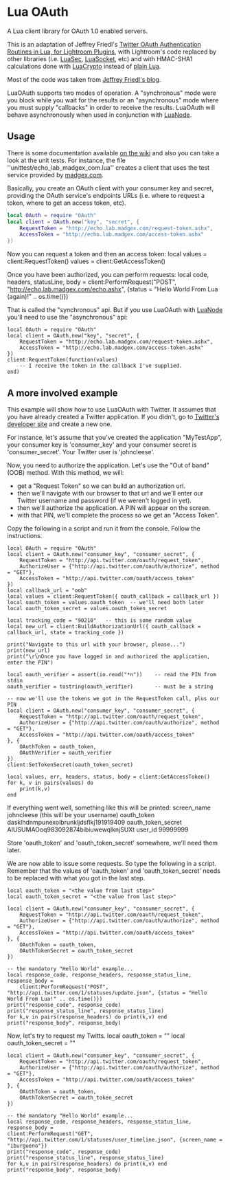 # Lua OAuth #

A Lua client library for OAuth 1.0 enabled servers.

This is an adaptation of Jeffrey Friedl's [Twitter OAuth Authentication Routines in Lua, for Lightroom Plugins][1], 
with Lightroom's code replaced by other libraries (i.e. [LuaSec][2], [LuaSocket][3], etc) and with HMAC-SHA1 calculations 
done with [LuaCrypto][4] instead of [plain Lua][6].

Most of the code was taken from [Jeffrey Friedl's blog][1].

LuaOAuth supports two modes of operation. A "synchronous" mode were you block while you wait for the results or an 
"asynchronous" mode where you must supply "callbacks" in order to receive the results. LuaOAuth will behave asynchronously 
when used in conjunction with [LuaNode][8].

## Usage #

There is some documentation available [on the wiki](https://github.com/ignacio/LuaOAuth/wiki/API-Documentation) and also 
you can take a look at the unit tests. For instance, the file ''unittest/echo_lab_madgex_com.lua'' creates a client that 
uses the test service provided by [madgex.com][5].

Basically, you create an OAuth client with your consumer key and secret, providing the OAuth service's endpoints URLs (i.e. 
where to request a token, where to get an access token, etc).

``` lua
local OAuth = require "OAuth"
local client = OAuth.new("key", "secret", {
	RequestToken = "http://echo.lab.madgex.com/request-token.ashx", 
	AccessToken = "http://echo.lab.madgex.com/access-token.ashx"
})
```

Now you can request a token and then an access token:
    local values = client:RequestToken()
    values = client:GetAccessToken()

Once you have been authorized, you can perform requests:
    local code, headers, statusLine, body = client:PerformRequest("POST", "http://echo.lab.madgex.com/echo.ashx", {status = "Hello World From Lua (again)!" .. os.time()})

That is called the "synchronous" api. But if you use LuaOAuth with [LuaNode][8] you'll need to use the "asynchronous" api:

    local OAuth = require "OAuth"
    local client = OAuth.new("key", "secret", {
    	RequestToken = "http://echo.lab.madgex.com/request-token.ashx", 
    	AccessToken = "http://echo.lab.madgex.com/access-token.ashx"
    })
    client:RequestToken(function(values)
    	-- I receive the token in the callback I've supplied.
    end)
    

## A more involved example #
This example will show how to use LuaOAuth with Twitter. It assumes that you have already created a Twitter application. 
If you didn't, go to [Twitter's developer site][7] and create a new one.

For instance, let's assume that you've created the application "MyTestApp", your consumer key is 'consumer_key' and your 
consumer secret is 'consumer_secret'. Your Twitter user is 'johncleese'.

Now, you need to authorize the application. Let's use the "Out of band" (OOB) method. With this method, we will:

- get a "Request Token" so we can build an authorization url. 
- then we'll navigate with our browser to that url and we'll enter our Twitter username and password (if we weren't logged in yet).
- then we'll authorize the application. A PIN will appear on the screen.
- with that PIN, we'll complete the process so we get an "Access Token".

Copy the following in a script and run it from the console. Follow the instructions.

    local OAuth = require "OAuth"
    local client = OAuth.new("consumer_key", "consumer_secret", {
    	RequestToken = "http://api.twitter.com/oauth/request_token", 
    	AuthorizeUser = {"http://api.twitter.com/oauth/authorize", method = "GET"},
    	AccessToken = "http://api.twitter.com/oauth/access_token"
    }) 
    local callback_url = "oob"
    local values = client:RequestToken({ oauth_callback = callback_url })
    local oauth_token = values.oauth_token	-- we'll need both later
    local oauth_token_secret = values.oauth_token_secret
    
    local tracking_code = "90210"	-- this is some random value
    local new_url = client:BuildAuthorizationUrl({ oauth_callback = callback_url, state = tracking_code })
    
    print("Navigate to this url with your browser, please...")
    print(new_url)
    print("\r\nOnce you have logged in and authorized the application, enter the PIN")
    
    local oauth_verifier = assert(io.read("*n"))	-- read the PIN from stdin
    oauth_verifier = tostring(oauth_verifier)		-- must be a string
    
    -- now we'll use the tokens we got in the RequestToken call, plus our PIN
    local client = OAuth.new("consumer_key", "consumer_secret", {
    	RequestToken = "http://api.twitter.com/oauth/request_token", 
    	AuthorizeUser = {"http://api.twitter.com/oauth/authorize", method = "GET"},
    	AccessToken = "http://api.twitter.com/oauth/access_token"
    }, {
    	OAuthToken = oauth_token,
    	OAuthVerifier = oauth_verifier
    })
    client:SetTokenSecret(oauth_token_secret)
    
    local values, err, headers, status, body = client:GetAccessToken()
    for k, v in pairs(values) do
    	print(k,v)
    end

If everything went well, something like this will be printed:
    screen_name     johncleese (this will be your username)
    oauth_token     dasklhdnmpunexoibrunkljdsflkj191919409
    oauth_token_secret      AIUSUMAOoq983092874bibiuwewqlknjSUXt
    user_id 99999999

Store 'oauth_token' and 'oauth_token_secret' somewhere, we'll need them later.

We are now able to issue some requests. So type the following in a script. Remember that the values of 'oauth_token' and 
'oauth_token_secret' needs to be replaced with what you got in the last step.

    local oauth_token = "<the value from last step>"
    local oauth_token_secret = "<the value from last step>"
    
    local client = OAuth.new("consumer_key", "consumer_secret", {
    	RequestToken = "http://api.twitter.com/oauth/request_token", 
    	AuthorizeUser = {"http://api.twitter.com/oauth/authorize", method = "GET"},
    	AccessToken = "http://api.twitter.com/oauth/access_token"
    }, {
    	OAuthToken = oauth_token,
    	OAuthTokenSecret = oauth_token_secret
    })
    
    -- the mandatory "Hello World" example...
    local response_code, response_headers, response_status_line, response_body = 
    	client:PerformRequest("POST", "http://api.twitter.com/1/statuses/update.json", {status = "Hello World From Lua!" .. os.time()})
    print("response_code", response_code)
    print("response_status_line", response_status_line)
    for k,v in pairs(response_headers) do print(k,v) end
    print("response_body", response_body)

Now, let's try to request my Twitts.
    local oauth_token = "<the value from last step>"
    local oauth_token_secret = "<the value from last step>"
    
    local client = OAuth.new("consumer_key", "consumer_secret", {
    	RequestToken = "http://api.twitter.com/oauth/request_token", 
    	AuthorizeUser = {"http://api.twitter.com/oauth/authorize", method = "GET"},
    	AccessToken = "http://api.twitter.com/oauth/access_token"
    }, {
    	OAuthToken = oauth_token,
    	OAuthTokenSecret = oauth_token_secret
    })
    
    -- the mandatory "Hello World" example...
    local response_code, response_headers, response_status_line, response_body = 
    client:PerformRequest("GET", "http://api.twitter.com/1/statuses/user_timeline.json", {screen_name = "iburgueno"})
    print("response_code", response_code)
    print("response_status_line", response_status_line)
    for k,v in pairs(response_headers) do print(k,v) end
    print("response_body", response_body)


[1]: http://regex.info/blog/lua/twitter
[2]: http://www.inf.puc-rio.br/~brunoos/luasec/
[3]: http://w3.impa.br/~diego/software/luasocket/
[4]: http://luacrypto.luaforge.net/
[5]: http://echo.lab.madgex.com/
[6]: http://regex.info/blog/lua/sha1
[7]: http://dev.twitter.com/apps
[8]: https://github.com/ignacio/luanode
